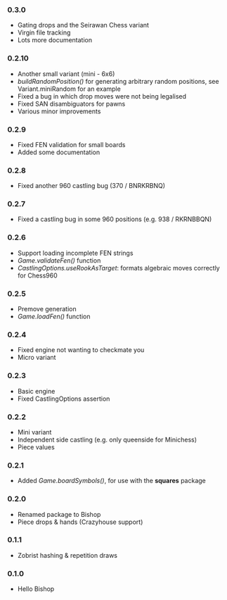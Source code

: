 ### 0.3.0
- Gating drops and the Seirawan Chess variant
- Virgin file tracking
- Lots more documentation

### 0.2.10
- Another small variant (mini - 6x6)
- *buildRandomPosition()* for generating arbitrary random positions, see Variant.miniRandom for an example
- Fixed a bug in which drop moves were not being legalised
- Fixed SAN disambiguators for pawns
- Various minor improvements

### 0.2.9
- Fixed FEN validation for small boards
- Added some documentation

### 0.2.8
- Fixed another 960 castling bug (370 / BNRKRBNQ)

### 0.2.7
- Fixed a castling bug in some 960 positions (e.g. 938 / RKRNBBQN)

### 0.2.6
- Support loading incomplete FEN strings
- *Game.validateFen()* function
- *CastlingOptions.useRookAsTarget*: formats algebraic moves correctly for Chess960

### 0.2.5
- Premove generation
- *Game.loadFen()* function

### 0.2.4
- Fixed engine not wanting to checkmate you
- Micro variant

### 0.2.3
- Basic engine
- Fixed CastlingOptions assertion

### 0.2.2
- Mini variant
- Independent side castling (e.g. only queenside for Minichess)
- Piece values

### 0.2.1
- Added *Game.boardSymbols()*, for use with the **squares** package

### 0.2.0
- Renamed package to Bishop
- Piece drops & hands (Crazyhouse support)

### 0.1.1
- Zobrist hashing & repetition draws

### 0.1.0
- Hello Bishop